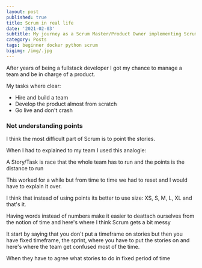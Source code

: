 ```yaml
---
layout: post
published: true
title: Scrum in real life
date: '2021-02-03'
subtitle: My journey as a Scrum Master/Product Owner implementing Scrum
category: Posts
tags: beginner docker python scrum
bigimg: /img/.jpg
---
```

After years of being a fullstack developer I got my chance to manage a team and be in charge of a product.

My tasks where clear:
- Hire and build a team
- Develop the product almost from scratch
- Go live and don't crash 

### Not understanding points
I think the most difficult part of Scrum is to point the stories.

When I had to explained to my team I used this analogie:

A Story/Task is race that the whole team has to run and the points is the distance to run

This worked for a while but from time to time we had to reset and I would have to explain it over.

I think that instead of using points its better to use size: XS, S, M, L, XL and that's it.

Having words instead of numbers make it easier to deattach ourselves from the notion of time and here's where I think Scrum gets a bit messy

It start by saying that you don't put a timeframe on stories but then you have fixed timeframe, the sprint, where you have to put the stories on and here's where the team get confused most of the time.

When they have to agree what stories to do in fixed period of time 